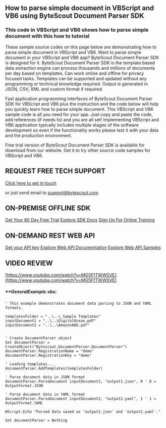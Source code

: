 ## How to parse simple document in VBScript and VB6 using ByteScout Document Parser SDK

### This code in VBScript and VB6 shows how to parse simple document with this how to tutorial

These sample source codes on this page below are demonstrating how to parse simple document in VBScript and VB6. Want to parse simple document in your VBScript and VB6 app? ByteScout Document Parser SDK is designed for it. ByteScout Document Parser SDK is the template based data extraction engine can process thousands and millions of documents per day based on templates. Can work online and offline for privacy focused tasks. Templates can be supported and updated without any programming or technical knowledge required. Output is generated in JSON, CSV, XML and custom format if required.

Fast application programming interfaces of ByteScout Document Parser SDK for VBScript and VB6 plus the instruction and the code below will help you quickly learn how to parse simple document. This VBScript and VB6 sample code is all you need for your app. Just copy and paste the code, add references (if needs to) and you are all set! Implementing VBScript and VB6 application typically includes multiple stages of the software development so even if the functionality works please test it with your data and the production environment.

Free trial version of ByteScout Document Parser SDK is available for download from our website. Get it to try other source code samples for VBScript and VB6.

## REQUEST FREE TECH SUPPORT

[Click here to get in touch](https://bytescout.zendesk.com/hc/en-us/requests/new?subject=ByteScout%20Document%20Parser%20SDK%20Question)

or just send email to [support@bytescout.com](mailto:support@bytescout.com?subject=ByteScout%20Document%20Parser%20SDK%20Question) 

## ON-PREMISE OFFLINE SDK 

[Get Your 60 Day Free Trial](https://bytescout.com/download/web-installer?utm_source=github-readme)
[Explore SDK Docs](https://bytescout.com/documentation/index.html?utm_source=github-readme)
[Sign Up For Online Training](https://academy.bytescout.com/)


## ON-DEMAND REST WEB API

[Get your API key](https://pdf.co/documentation/api?utm_source=github-readme)
[Explore Web API Documentation](https://pdf.co/documentation/api?utm_source=github-readme)
[Explore Web API Samples](https://github.com/bytescout/ByteScout-SDK-SourceCode/tree/master/PDF.co%20Web%20API)

## VIDEO REVIEW

[https://www.youtube.com/watch?v=MG5FfTWWSVE](https://www.youtube.com/watch?v=MG5FfTWWSVE)




<!-- code block begin -->

##### ****GeneralExample.vbs:**
    
```
' This example demonstrates document data parsing to JSON and YAML formats.

templatesFolder = "..\..\_Sample Templates"
inputDocument1 = "..\..\DigitalOcean.pdf"
inputDocument2 = "..\..\AmazonAWS.pdf"


' Create DocumentParser object
Set documentParser = CreateObject("Bytescout.DocumentParser.DocumentParser")
documentParser.RegistrationName = "demo"
documentParser.RegistrationKey = "demo"

' Loading templates...
documentParser.AddTemplates(templatesFolder)

' Parse document data in JSON format
documentParser.ParseDocument inputDocument1, "output1.json", 0 ' 0 = OutputFormat.JSON

' Parse document data in YAML format
documentParser.ParseDocument inputDocument2, "output2.yaml", 1 ' 1 = OutputFormat.YAML

WScript.Echo "Parsed data saved as 'output1.json' and 'output2.yaml'."

Set documentParser = Nothing


```

<!-- code block end -->